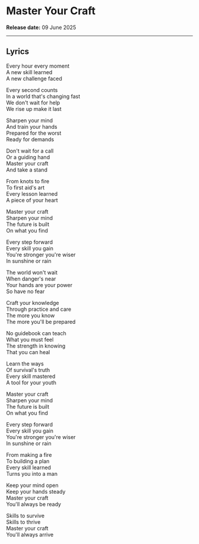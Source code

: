 # Master Your Craft  
**Release date:** 09 June 2025  

---

## Lyrics

Every hour every moment  
A new skill learned  
A new challenge faced  

Every second counts  
In a world that's changing fast  
We don't wait for help  
We rise up make it last  

Sharpen your mind  
And train your hands  
Prepared for the worst  
Ready for demands  

Don't wait for a call  
Or a guiding hand  
Master your craft  
And take a stand  

From knots to fire  
To first aid's art  
Every lesson learned  
A piece of your heart  

Master your craft  
Sharpen your mind  
The future is built  
On what you find  

Every step forward  
Every skill you gain  
You're stronger you're wiser  
In sunshine or rain  

The world won't wait  
When danger's near  
Your hands are your power  
So have no fear  

Craft your knowledge  
Through practice and care  
The more you know  
The more you'll be prepared  

No guidebook can teach  
What you must feel  
The strength in knowing  
That you can heal  

Learn the ways  
Of survival's truth  
Every skill mastered  
A tool for your youth  

Master your craft  
Sharpen your mind  
The future is built  
On what you find  

Every step forward  
Every skill you gain  
You're stronger you're wiser  
In sunshine or rain  

From making a fire  
To building a plan  
Every skill learned  
Turns you into a man  

Keep your mind open  
Keep your hands steady  
Master your craft  
You'll always be ready  

Skills to survive  
Skills to thrive  
Master your craft  
You'll always arrive  
